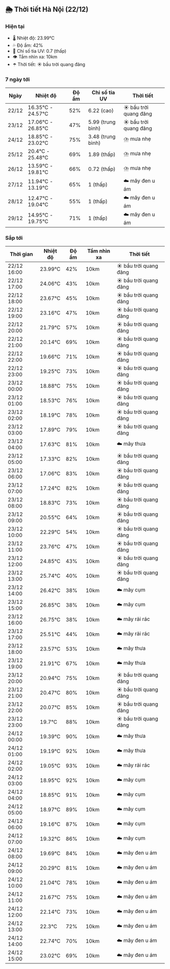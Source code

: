 ## 🌦️ Thời tiết Hà Nội (22/12)

### Hiện tại

- 🌡️ Nhiệt độ: 23.99℃
- 💦 Độ ẩm: 42%
- 🌟 Chỉ số tia UV: 0.7 (thấp)
- 👁️ Tầm nhìn xa: 10km
- ☂️ Thời tiết: ☀️ bầu trời quang đãng

### 7 ngày tới

| Ngày | Nhiệt độ | Độ ẩm | Chỉ số tia UV | Thời tiết |
| --- | --- | --- | --- | --- |
| 22/12 | 16.35℃ - 24.57℃ | 52% | 6.22 (cao) | ☀️ bầu trời quang đãng |
| 23/12 | 17.06℃ - 26.85℃ | 47% | 5.99 (trung bình) | ☀️ bầu trời quang đãng |
| 24/12 | 18.85℃ - 23.02℃ | 75% | 3.48 (trung bình) | ⛈️ mưa nhẹ |
| 25/12 | 20.4℃ - 25.48℃ | 69% | 1.89 (thấp) | ⛈️ mưa nhẹ |
| 26/12 | 13.59℃ - 19.81℃ | 66% | 0.72 (thấp) | ⛈️ mưa nhẹ |
| 27/12 | 11.94℃ - 13.19℃ | 65% | 1 (thấp) | ☁️ mây đen u ám |
| 28/12 | 12.47℃ - 19.04℃ | 55% | 1 (thấp) | ☁️ mây đen u ám |
| 29/12 | 14.95℃ - 19.75℃ | 71% | 1 (thấp) | ☁️ mây đen u ám |

### Sắp tới

| Thời gian | Nhiệt độ | Độ ẩm | Tầm nhìn xa | Thời tiết |
| --- | --- | --- | --- | --- |
| 22/12 16:00 | 23.99℃ | 42% | 10km | ☀️ bầu trời quang đãng |
| 22/12 17:00 | 24.06℃ | 43% | 10km | ☀️ bầu trời quang đãng |
| 22/12 18:00 | 23.67℃ | 45% | 10km | ☀️ bầu trời quang đãng |
| 22/12 19:00 | 23.16℃ | 47% | 10km | ☀️ bầu trời quang đãng |
| 22/12 20:00 | 21.79℃ | 57% | 10km | ☀️ bầu trời quang đãng |
| 22/12 21:00 | 20.14℃ | 69% | 10km | ☀️ bầu trời quang đãng |
| 22/12 22:00 | 19.66℃ | 71% | 10km | ☀️ bầu trời quang đãng |
| 22/12 23:00 | 19.25℃ | 73% | 10km | ☀️ bầu trời quang đãng |
| 23/12 00:00 | 18.88℃ | 75% | 10km | ☀️ bầu trời quang đãng |
| 23/12 01:00 | 18.53℃ | 76% | 10km | ☀️ bầu trời quang đãng |
| 23/12 02:00 | 18.19℃ | 78% | 10km | ☀️ bầu trời quang đãng |
| 23/12 03:00 | 17.89℃ | 79% | 10km | ☀️ bầu trời quang đãng |
| 23/12 04:00 | 17.63℃ | 81% | 10km | ☁️ mây thưa |
| 23/12 05:00 | 17.33℃ | 82% | 10km | ☀️ bầu trời quang đãng |
| 23/12 06:00 | 17.06℃ | 83% | 10km | ☀️ bầu trời quang đãng |
| 23/12 07:00 | 17.24℃ | 82% | 10km | ☀️ bầu trời quang đãng |
| 23/12 08:00 | 18.83℃ | 73% | 10km | ☀️ bầu trời quang đãng |
| 23/12 09:00 | 20.55℃ | 64% | 10km | ☀️ bầu trời quang đãng |
| 23/12 10:00 | 22.29℃ | 54% | 10km | ☀️ bầu trời quang đãng |
| 23/12 11:00 | 23.76℃ | 47% | 10km | ☀️ bầu trời quang đãng |
| 23/12 12:00 | 24.85℃ | 43% | 10km | ☀️ bầu trời quang đãng |
| 23/12 13:00 | 25.74℃ | 40% | 10km | ☀️ bầu trời quang đãng |
| 23/12 14:00 | 26.42℃ | 38% | 10km | ☁️ mây cụm |
| 23/12 15:00 | 26.85℃ | 38% | 10km | ☁️ mây cụm |
| 23/12 16:00 | 26.75℃ | 38% | 10km | ☁️ mây rải rác |
| 23/12 17:00 | 25.51℃ | 44% | 10km | ☁️ mây rải rác |
| 23/12 18:00 | 23.57℃ | 53% | 10km | ☁️ mây thưa |
| 23/12 19:00 | 21.91℃ | 67% | 10km | ☁️ mây thưa |
| 23/12 20:00 | 20.94℃ | 75% | 10km | ☀️ bầu trời quang đãng |
| 23/12 21:00 | 20.47℃ | 80% | 10km | ☀️ bầu trời quang đãng |
| 23/12 22:00 | 20.07℃ | 85% | 10km | ☀️ bầu trời quang đãng |
| 23/12 23:00 | 19.7℃ | 88% | 10km | ☀️ bầu trời quang đãng |
| 24/12 00:00 | 19.39℃ | 90% | 10km | ☁️ mây thưa |
| 24/12 01:00 | 19.19℃ | 92% | 10km | ☁️ mây thưa |
| 24/12 02:00 | 19.05℃ | 93% | 10km | ☁️ mây rải rác |
| 24/12 03:00 | 18.95℃ | 92% | 10km | ☁️ mây cụm |
| 24/12 04:00 | 18.85℃ | 91% | 10km | ☁️ mây cụm |
| 24/12 05:00 | 18.97℃ | 89% | 10km | ☁️ mây cụm |
| 24/12 06:00 | 19.16℃ | 87% | 10km | ☁️ mây cụm |
| 24/12 07:00 | 19.32℃ | 86% | 10km | ☁️ mây cụm |
| 24/12 08:00 | 19.69℃ | 84% | 10km | ☁️ mây đen u ám |
| 24/12 09:00 | 20.29℃ | 81% | 10km | ☁️ mây đen u ám |
| 24/12 10:00 | 21.04℃ | 78% | 10km | ☁️ mây đen u ám |
| 24/12 11:00 | 21.67℃ | 75% | 10km | ☁️ mây đen u ám |
| 24/12 12:00 | 22.14℃ | 73% | 10km | ☁️ mây đen u ám |
| 24/12 13:00 | 22.3℃ | 72% | 10km | ☁️ mây đen u ám |
| 24/12 14:00 | 22.74℃ | 70% | 10km | ☁️ mây đen u ám |
| 24/12 15:00 | 23.02℃ | 69% | 10km | ☁️ mây đen u ám |
